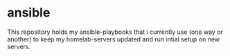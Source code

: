 # ansible

This repository holds my ansible-playbooks that i currently use (one way or another) to keep my homelab-servers updated and run intial setup on new servers.